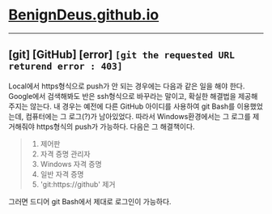 # [BenignDeus.github.io](https://benigndeus.github.io)

---
## [git] [GitHub] [error] `[git the requested URL returend error : 403]`
Local에서 https형식으로 push가 안 되는 경우에는 다음과 같은 일을 해야 한다. Google에서 검색해봐도 반은 ssh형식으로 바꾸라는 말이고, 확실한 해결법을 제공해주지는 않는다. 내 경우는 예전에 다른 GitHub 아이디를 사용하여 git Bash를 이용했었는데, 컴퓨터에는 그 로그(?)가 남아있었다. 따라서 Windows환경에서는 그 로그를 제거해줘야 https형식의 push가 가능하다. 다음은 그 해결책이다.
>1. 제어판
>2. 자격 증명 관리자
>3. Windows 자격 증명
>4. 일반 자격 증명
>5. 'git:https://github' 제거

그러면 드디어 git Bash에서 제대로 로그인이 가능하다.
